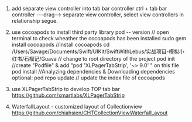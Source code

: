 

1. add separate view controller into tab bar controller
        ctrl + tab bar controller       ---drag-->       separate view controller, select view controllers in relationship segue.

2. use cocoapods to install third party library
        pod -- version       // open terminal to check wheather the cocoapods has been installed
        sudo gem install cocoapods      //install cocoapods
        cd /Users/Savage/Documents/Swift/UIKit/SwiftWithLebus/实战项目-模拟小红书/石榴记/Guava      // change to root directory of the project
        pod init        //create "Podfile" & add "pod 'XLPagerTabStrip', '~> 9.0' " on this file
        pod install     //Analyzing dependencies & Downloading dependencies
            optional: pod repo update       // update the index file of cocoapods
    
3. use XLPagerTabStrip to develop TOP tab bar
        https://github.com/xmartlabs/XLPagerTabStrip
        
4. WaterfallLayout - customized layout of Collectionview
        https://github.com/chiahsien/CHTCollectionViewWaterfallLayout
        
